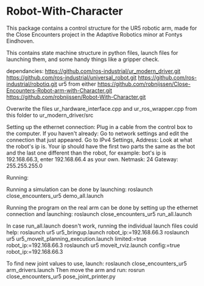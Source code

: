# Robot-With-Character
This package contains a control structure for the UR5 robotic arm, made for the Close Encounters project in the Adaptive Robotics minor at Fontys Eindhoven.

This contains state machine structure in python files, launch files for launching them, and some handy things like a gripper check.

dependancies: https://github.com/ros-industrial/ur_modern_driver.git https://github.com/ros-industrial/universal_robot.git https://github.com/ros-industrial/robotiq.git ur5 from either https://github.com/robnijssen/Close-Encounters-Robot-arm-with-Character.git https://github.com/robnijssen/Robot-With-Character.git

Overwrite the files ur_hardware_interface.cpp and ur_ros_wrapper.cpp from this folder to ur_modern_driver/src

Setting up the ethernet connection: Plug in a cable from the control box to the computer. If you haven't already: Go to network settings and edit the connection that just appeared. Go to IPv4 Settings, Address: Look at what the robot's ip is. Your ip should have the first two parts the same as the bot and the last one different than the robot, for example: bot's ip is 192.168.66.3, enter 192.168.66.4 as your own. Netmask: 24 Gateway: 255.255.255.0

Running:

Running a simulation can be done by launching: roslaunch close_encounters_ur5 demo_all.launch

Running the program on the real arm can be done by setting up the ethernet connection and launching: roslaunch close_encounters_ur5 run_all.launch

In case run_all.launch doesn't work, running the individual launch files could help: roslaunch ur5 ur5_bringup.launch robot_ip:=192.168.66.3 roslaunch ur5 ur5_moveit_planning_execution.launch limited:=true robot_ip:=192.168.66.3 roslaunch ur5 moveit_rviz.launch config:=true robot_ip:=192.168.66.3

To find new joint values to use, launch: roslaunch close_encounters_ur5 arm_drivers.launch Then move the arm and run: rosrun close_encounters_ur5 pose_joint_printer.py

